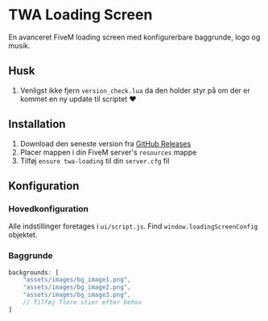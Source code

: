 # TWA Loading Screen

En avanceret FiveM loading screen med konfigurerbare baggrunde, logo og musik.

## Husk
1. Venligst ikke fjern `version_check.lua` da den holder styr på om der er kommet en ny update til scriptet ❤️

## Installation

1. Download den seneste version fra [GitHub Releases](https://github.com/TWA-Coding/twa-loading/releases)
2. Placer mappen i din FiveM server's `resources` mappe
3. Tilføj `ensure twa-loading` til din `server.cfg` fil

## Konfiguration

### Hovedkonfiguration
Alle indstillinger foretages i `ui/script.js`. Find `window.loadingScreenConfig` objektet.

### Baggrunde
```javascript
backgrounds: [
    "assets/images/bg_image1.png",
    "assets/images/bg_image2.png",
    "assets/images/bg_image3.png",
    // Tilføj flere stier efter behov
]